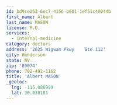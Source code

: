 ```yaml
---
id: bd9ce263-6ec7-4156-b601-1ef51c49044b
first_name: Albert
last_name: MASON
license: M.D.
services:
  - internal-medicine
category: doctors
address: '2625 Wigwam Pkwy    Ste 112'
city: Henderson
state: NV
zip: '89074'
phone: 702-492-1162
title: 'Albert MASON'
_geoloc:
  lng: -115.086999
  lat: 36.038181
---
```

